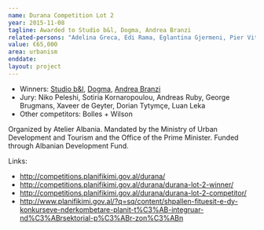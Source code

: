 ```yaml
---
name: Durana Competition Lot 2
year: 2015-11-08
tagline: Awarded to Studio b&l, Dogma, Andrea Branzi
related-persons: "Adelina Greca, Edi Rama, Eglantina Gjermeni, Pier Vittorio Aureli, Martino Tattara, Andrea Branzi, Niko Peleshi, Sotiria Kornaropoulou, Andreas Ruby, George Brugmans, Xaveer de Geyter, Dorian Tytymçe, Luan Leka, Ermal Lika, Roland Bleta"
value: €65,000
area: urbanism
enddate:
layout: project
---
```

* Winners: [Studio b&l](http://www.arkitekt-bl.com/index.php?/durana/), [Dogma](http://www.dogma.name/), [Andrea Branzi](http://www.andreabranzi.it/)
* Jury: Niko Peleshi, Sotiria Kornaropoulou, Andreas Ruby, George Brugmans, Xaveer de Geyter, Dorian Tytymçe, Luan Leka
* Other competitors: Bolles + Wilson

Organized by Atelier Albania.
Mandated by the Ministry of Urban Development and Tourism and the Office of the Prime Minister.
Funded through Albanian Development Fund.

Links:
* <http://competitions.planifikimi.gov.al/durana/>
* <http://competitions.planifikimi.gov.al/durana/durana-lot-2-winner/>
* <http://competitions.planifikimi.gov.al/durana/durana-lot-2-competitor/>
* <http://www.planifikimi.gov.al/?q=sq/content/shpallen-fituesit-e-dy-konkurseve-nderkombetare-planit-t%C3%AB-integruar-nd%C3%ABrsektorial-p%C3%ABr-zon%C3%ABn>
